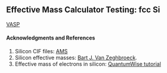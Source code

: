 ## Effective Mass Calculator Testing: fcc Si

[VASP]()

#### Acknowledgments and References
1. Silicon CIF files: [AMS](http://rruff.geo.arizona.edu/AMS/result.php?mineral=silicon)
1. Silicon effective masses: [Bart J. Van Zeghbroeck](http://ecee.colorado.edu/~bart/book/effmass.htm).
1. Effective mass of electrons in silicon: [QuantumWise tutorial](http://quantumwise.com/publications/tutorials/mini-tutorials/135-effective-mass-of-electrons-in-silicon)